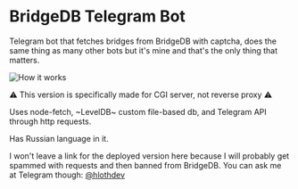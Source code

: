 # BridgeDB Telegram Bot

Telegram bot that fetches bridges from BridgeDB with captcha, does the same thing as many other bots but it's mine and that's the only thing that matters.

![How it works](https://user-images.githubusercontent.com/59040542/148549885-2aa9872d-dffa-4cd4-abf2-58c0309aa45e.png)

⚠️ This version is specifically made for CGI server, not reverse proxy ⚠️

Uses node-fetch, ~LevelDB~ custom file-based db, and Telegram API through http requests.

Has Russian language in it.

I won't leave a link for the deployed version here because I will probably get spammed with requests and then banned from BridgeDB. You can ask me at Telegram though: [@hlothdev](https://t.me/hlothdev)